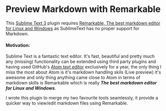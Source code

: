 # Preview Markdown with Remarkable

This [Sublime Text 3](http://sublimetext.com/) plugin requires [Remarkable, The best markdown editor for Linux and Windows](https://remarkableapp.github.io/) as SublimeText has no proper support for Markdown.

#### Motivation:
Sublime Text is a fantastic text editor. It's fast, beautiful and pretty much any (missing) functionality can be extended using third party plugins and having used GitHub's [Atom text editor](https://www.atom.io) exclusively for a year, the only thing I miss the most about Atom is it's markdown handling skils (Live preview) it's awesome and only thing anything came close to Atom in terms of markdown skills is Remarkable which is really ***The best markdown editor for Linux and Windows***.

I wrote this plugin to merge my two favourite tools seamlessly, it provide a quicker way to view/edit markdown files using Remarkable.
